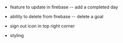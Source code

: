 - feature to update in firebase -- add a completed day
- ability to delete from firebase -- delete a goal

- sign out icon in top right corner
- styling
